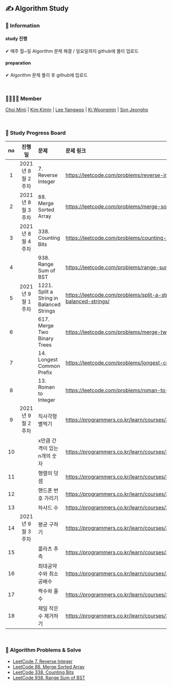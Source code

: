 ## ✍ Algorithm Study
  
### 📣 Information
#### study 진행 
✔ 매주 월~일 Algorithm 문제 해결 / 일요일까지 github에 풀이 업로드  
#### preparation
✔ Algorithm 문제 풀이 후 github에 업로드
  
<br />

### 👨‍👩‍👦‍👦 Member
[Choi Minji](https://github.com/CoRoRo10?tab=repositories) | 
[Kim Kimin](https://github.com/kimin3927) |
[Lee Yangwoo](https://github.com/Yang-woo) |
[Ki Woongmin](https://github.com/dndals) |
[Son Jeongho](https://github.com/otterp012)
  
<br />
  
### 📑 Study Progress Board
|no|진행일|문제|문제 링크|             
|:--:|:----:|:----|:---|      
|1|2021년 8월 2주차|7. Reverse Integer|https://leetcode.com/problems/reverse-integer/|    
|2|2021년 8월 3주차|88. Merge Sorted Array|https://leetcode.com/problems/merge-sorted-array/|
|3|2021년 8월 4주차|338. Counting Bits|https://leetcode.com/problems/counting-bits/|
|4||938. Range Sum of BST|https://leetcode.com/problems/range-sum-of-bst/|
|5|2021년 9월 1주차|1221. Split a String in Balanced Strings|https://leetcode.com/problems/split-a-string-in-balanced-strings/|
|6||617. Merge Two Binary Trees|https://leetcode.com/problems/merge-two-binary-trees/|
|7||14. Longest Common Prefix|https://leetcode.com/problems/longest-common-prefix/|
|8||13. Roman to Integer|https://leetcode.com/problems/roman-to-integer/|
|9|2021년 9월 2주차|직사각형 별찍기|https://programmers.co.kr/learn/courses/30/lessons/12969|
|10||x만큼 간격이 있는 n개의 숫자|https://programmers.co.kr/learn/courses/30/lessons/12954|
|11||행렬의 덧셈|https://programmers.co.kr/learn/courses/30/lessons/12950|
|12||핸드폰 번호 가리기|https://programmers.co.kr/learn/courses/30/lessons/12948|
|13||하샤드 수|https://programmers.co.kr/learn/courses/30/lessons/12947|
|14|2021년 9월 3주차|평균 구하기|https://programmers.co.kr/learn/courses/30/lessons/12944|
|15||콜라츠 추측|https://programmers.co.kr/learn/courses/30/lessons/12943|
|16||최대공약수와 최소공배수|https://programmers.co.kr/learn/courses/30/lessons/12940|
|17||짝수와 홀수|https://programmers.co.kr/learn/courses/30/lessons/12937|
|18||제일 작은 수 제거하기|https://programmers.co.kr/learn/courses/30/lessons/12935|

<br />

### 📂 Algorithm Problems & Solve
- [LeetCode 7. Reverse Integer](./7.Reverse_Integer)  
- [LeetCode 88. Merge Sorted Array](./88.Merge_Sorted_Array)
- [LeetCode 338. Counting Bits](./338.Counting_Bits)
- [LeetCode 938. Range Sum of BST](./938.Range_Sum_of_BST)
